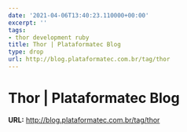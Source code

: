 ```yaml
---
date: '2021-04-06T13:40:23.110000+00:00'
excerpt: ''
tags:
- thor development ruby
title: Thor | Plataformatec Blog
type: drop
url: http://blog.plataformatec.com.br/tag/thor
---
```


# Thor | Plataformatec Blog

**URL:** http://blog.plataformatec.com.br/tag/thor
